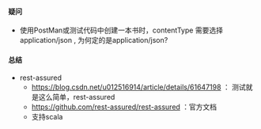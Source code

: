 #### 疑问
- 使用PostMan或测试代码中创建一本书时，contentType 需要选择 application/json , 为何定的是application/json?

#### 总结
- rest-assured
    - https://blog.csdn.net/u012516914/article/details/61647198 ： 测试就是这么简单，rest-assured
    - https://github.com/rest-assured/rest-assured ：官方文档
    - 支持scala